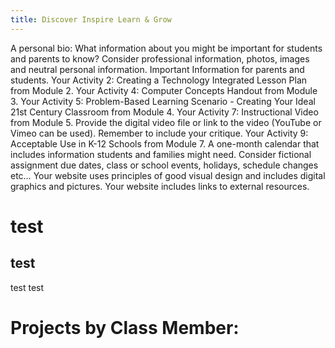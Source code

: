 ```yaml
---
title: Discover Inspire Learn & Grow
---
```


A personal bio: What information about you might be important for students and parents to know? Consider professional information, photos, images and neutral personal information.
Important Information for parents and students.
Your Activity 2: Creating a Technology Integrated Lesson Plan from Module 2.
Your Activity 4: Computer Concepts Handout from Module 3.
Your Activity 5: Problem-Based Learning Scenario - Creating Your Ideal 21st Century Classroom from Module 4.
Your Activity 7: Instructional Video from Module 5. Provide the digital video file or link to the video (YouTube or Vimeo can be used). Remember to include your critique.
Your Activity 9: Acceptable Use in K-12 Schools from Module 7.
A one-month calendar that includes information students and families might need. Consider fictional assignment due dates, class or school events, holidays, schedule changes etc…
Your website uses principles of good visual design and includes digital graphics and pictures.
Your website includes links to external resources.

# test

## test

test test

# Projects by Class Member:
